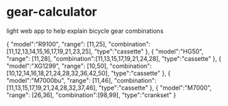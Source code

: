 # gear-calculator
light web app to help explain bicycle gear combinations

  {
  "model":"R9100",
  "range": [11,25],
  "combination":[11,12,13,14,15,16,17,19,21,23,25],
  "type":"cassette"
  },
  {
  "model":"HG50",
  "range": [11,28],
  "combination":[11,13,15,17,19,21,24,28],
  "type":"cassette"
  },
  {
  "model":"XG1299",
  "range": [10,50],
  "combination":[10,12,14,16,18,21,24,28,32,36,42,50],
  "type":"cassette"
  },
  {
  "model":"M7000bu",
  "range": [11,46],
  "combination":[11,13,15,17,19,21,24,28,32,37,46],
  "type":"cassette"
  },
  {
    "model":"M7000",
    "range": [26,36],
    "combination":[98,99],
    "type":"crankset"
  }